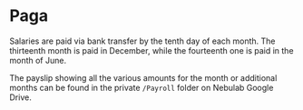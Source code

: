# Paga

Salaries are paid via bank transfer by the tenth day of each month. 
The thirteenth month is paid in December, while the fourteenth one is paid in the month of 
June.

The payslip showing all the various amounts for the month or additional months 
can be found in the private `/Payroll` folder on Nebulab Google Drive.
